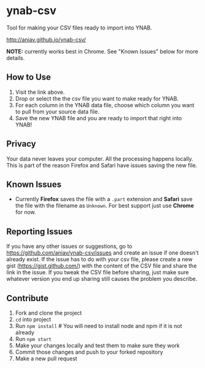 # ynab-csv


Tool for making your CSV files ready to import into YNAB.

http://aniav.github.io/ynab-csv/

**NOTE:** currently works best in Chrome. See "Known Issues" below for more details.


## How to Use

1. Visit the link above.
2. Drop or select the the csv file you want to make ready for YNAB.
3. For each column in the YNAB data file, choose which column you want to pull from your source data file.
4. Save the new YNAB file and you are ready to import that right into YNAB!

## Privacy

Your data never leaves your computer. All the processing happens locally. This is part of the reason Firefox and Safari have issues saving the new file.


## Known Issues

* Currently **Firefox** saves the file with a `.part` extension and **Safari** save the file with the filename as `Unknown`. For best support just use **Chrome** for now.

## Reporting Issues

If you have any other issues or suggestions, go to https://github.com/aniav/ynab-csv/issues and create an issue if one doesn't already exist. If the issue has to do with your csv file, please create a new gist (https://gist.github.com/) with the content of the CSV file and share the link in the issue. If you tweak the CSV file before sharing, just make sure whatever version you end up sharing still causes the problem you describe.

## Contribute

1. Fork and clone the project
2. `cd` into project
3. Run `npm install`   # You will need to install node and npm if it is not already
4. Run `npm start`
5. Make your changes locally and test them to make sure they work
6. Commit those changes and push to your forked repository
7. Make a new pull request

